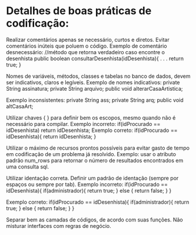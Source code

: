 # Detalhes de boas práticas de codificação:

Realizar comentários apenas se necessário, curtos e diretos. Evitar comentários inúteis que poluem o código.
Exemplo de comentário desnecessário:
//método que retorna verdadeiro caso encontre o desenhista
public boolean consultarDesenhista(idDesenhista){
  .
  .
  .
  return true;
}

Nomes de variáveis, métodos, classes e tabelas no banco de dados, devem ser indicativos, claros e legíveis.
Exemplo de nomes indicativos:
private String assinatura;
private String arquivo;
public void alterarCasaArtistica;

Exemplo inconsistentes:
private String ass;
private String arq;
public void altCasaArt;

Utilizar chaves { } para definir bem os escopos, mesmo quando não é necessário para compilar.
Exemplo incorreto: if(idProcurado == idDesenhista) return idDesenhista;
Exemplo correto: 
if(idProcurado == idDesenhista){
   return idDesenhista;
}

Utilizar o máximo de recursos prontos possíveis para evitar gasto de tempo em codificação de um problema já resolvido.
Exemplo: usar o atributo padrão num_rows para retornar o número de resultados encontrados em uma consulta sql.

Utilizar identação correta. Definir um padrão de identação (sempre por espaços ou sempre por tab).
Exemplo incorreto:
if(idProcurado == idDesenhista){
  if(administrador){
   return true;
  }
 else {
  return false;
  }
}

Exemplo correto:
if(idProcurado == idDesenhista){
  if(administrador){
    return true;
  }
  else {
    return false;
  }
}

Separar bem as camadas de códigos, de acordo com suas funções. Não misturar interfaces com regras de negócio.
